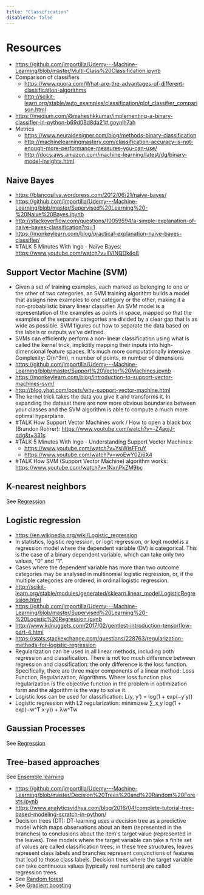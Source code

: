 ```yaml
---
title: "Classification"
disableToc: false 
---
```


# Resources
- https://github.com/jmportilla/Udemy---Machine-Learning/blob/master/Multi-Class%20Classification.ipynb
- Comparison of classifiers
	- https://www.quora.com/What-are-the-advantages-of-different-classification-algorithms
	- http://scikit-learn.org/stable/auto_examples/classification/plot_classifier_comparison.html
- https://medium.com/@maheshkkumar/implementing-a-binary-classifier-in-python-b69d08d8da21#.goynlh7ah
- Metrics
	- https://www.neuraldesigner.com/blog/methods-binary-classification
	- http://machinelearningmastery.com/classification-accuracy-is-not-enough-more-performance-measures-you-can-use/
	- http://docs.aws.amazon.com/machine-learning/latest/dg/binary-model-insights.html

## Naive Bayes
- https://blancosilva.wordpress.com/2012/06/21/naive-bayes/
- https://github.com/jmportilla/Udemy---Machine-Learning/blob/master/Supervised%20Learning%20-%20Naive%20Bayes.ipynb
- http://stackoverflow.com/questions/10059594/a-simple-explanation-of-naive-bayes-classification?rq=1
- https://monkeylearn.com/blog/practical-explanation-naive-bayes-classifier/
- #TALK 5 Minutes With Ingo - Naïve Bayes: https://www.youtube.com/watch?v=IlVINQDk4o8

## Support Vector Machine (SVM)
- Given a set of training examples, each marked as belonging to one or the other of two categories, an SVM training algorithm builds a model that assigns new examples to one category or the other, making it a non-probabilistic binary linear classifier. An SVM model is a representation of the examples as points in space, mapped so that the examples of the separate categories are divided by a clear gap that is as wide as possible. SVM figures out how to separate the data based on the labels or outputs we’ve defined.
- SVMs can efficiently perform a non-linear classification using what is called the kernel trick, implicitly mapping their inputs into high-dimensional feature spaces. It's much more computationally intensive. Complexity: O(n^3m), n number of points, m number of dimensions
- https://github.com/jmportilla/Udemy---Machine-Learning/blob/master/Support%20Vector%20Machines.ipynb
- https://monkeylearn.com/blog/introduction-to-support-vector-machines-svm/
- http://blog.yhat.com/posts/why-support-vector-machine.html
- The kernel trick takes the data you give it and transforms it. In expanding the dataset there are now more obvious boundaries between your classes and the SVM algorithm is able to compute a much more optimal hyperplane.
- #TALK How Support Vector Machines work / How to open a black box (Brandon Rohrer): https://www.youtube.com/watch?v=-Z4aojJ-pdg&t=331s
- #TALK 5 Minutes With Ingo - Understanding Support Vector Machines: 
	- https://www.youtube.com/watch?v=YsiWisFFruY
	- https://www.youtube.com/watch?v=woEwY0Zi6X4
- #TALK How SVM (Support Vector Machine) algorithm works: https://www.youtube.com/watch?v=1NxnPkZM9bc

## K-nearest neighbors
See [Regression](Regression.md)

## Logistic regression
- https://en.wikipedia.org/wiki/Logistic_regression
- In statistics, logistic regression, or logit regression, or logit model is a regression model where the dependent variable (DV) is categorical. This is the case of a binary dependent variable, which can take only two values, "0" and “1”.
- Cases where the dependent variable has more than two outcome categories may be analysed in multinomial logistic regression, or, if the multiple categories are ordered, in ordinal logistic regression.
- http://scikit-learn.org/stable/modules/generated/sklearn.linear_model.LogisticRegression.html
- https://github.com/jmportilla/Udemy---Machine-Learning/blob/master/Supervised%20Learning%20-%20Logistic%20Regression.ipynb
- http://www.kdnuggets.com/2017/02/gentlest-introduction-tensorflow-part-4.html
- https://stats.stackexchange.com/questions/228763/regularization-methods-for-logistic-regression
- Regularization can be used in all linear methods, including both regression and classification. There is not too much difference between regression and classification: the only difference is the loss function. Specifically, there are three major components of a linear method: Loss Function, Regularization,  Algorithms. Where loss function plus regularization is the objective function in the problem in optimization form and the algorithm is the way to solve it. 
- Logistic loss can be used for classification: L(y, y’) = log(1 + exp(−y’y))
- Logistic regression with L2 regularization: minimizew ∑_x,y log(1 + exp(−w^T x⋅y)) + λw^Tw


## Gaussian Processes
See [Regression](Regression.md) 

## Tree-based approaches
See [Ensemble learning](Ensemble%20learning.md)
- https://github.com/jmportilla/Udemy---Machine-Learning/blob/master/Decision%20Trees%20and%20Random%20Forests.ipynb
- https://www.analyticsvidhya.com/blog/2016/04/complete-tutorial-tree-based-modeling-scratch-in-python/
- Decision trees (DT): DT-learning uses a decision tree as a predictive model which maps observations about an item (represented in the branches) to conclusions about the item's target value (represented in the leaves). Tree models where the target variable can take a finite set of values are called classification trees; in these tree structures, leaves represent class labels and branches represent conjunctions of features that lead to those class labels. Decision trees where the target variable can take continuous values (typically real numbers) are called regression trees.
- See [Random forest](Random%20forest.md)
- See [Gradient boosting](Gradient%20boosting.md)

